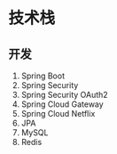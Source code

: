 # 技术栈
## 开发
1. Spring Boot
2. Spring Security
3. Spring Security OAuth2
4. Spring Cloud Gateway 
5. Spring Cloud Netflix
6. JPA
7. MySQL
8. Redis
